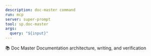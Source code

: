 ```yaml
---
description: doc-master command
run: mcp
server: super-prompt
tool: sp.doc-master
args:
  query: "${input}"
---
```


📚 Doc Master
Documentation architecture, writing, and verification
